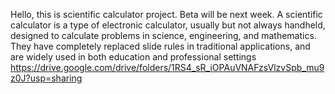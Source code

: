 Hello, this is scientific calculator project. Beta will be next week. A scientific calculator is a type of electronic calculator, usually but not always handheld, designed to calculate problems in science, engineering, and mathematics. They have completely replaced slide rules in traditional applications, and are widely used in both education and professional settings
https://drive.google.com/drive/folders/1RS4_sR_iOPAuVNAFzsVlzvSpb_mu9z0J?usp=sharing
